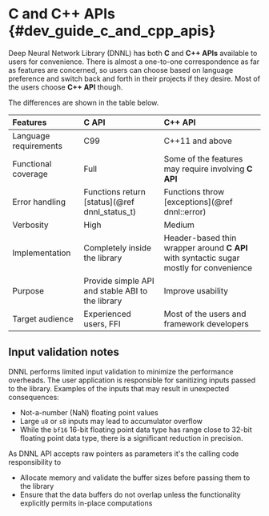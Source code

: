 C and C++ APIs {#dev_guide_c_and_cpp_apis}
==========================================

Deep Neural Network Library (DNNL) has
both **C** and **C++ APIs** available to users for convenience. There is almost
a one-to-one correspondence as far as features are concerned, so users can
choose based on language preference and switch back and forth in their projects
if they desire. Most of the users choose **C++ API** though.

The differences are shown in the table below.

| Features              | **C API**                                         | **C++ API**
| :-                    | :-                                                | :-
| Language requirements | C99                                               | C++11 and above
| Functional coverage   | Full                                              | Some of the features may require involving **C API**
| Error handling        | Functions return [status](@ref dnnl_status_t)   | Functions throw [exceptions](@ref dnnl::error)
| Verbosity             | High                                              | Medium
| Implementation        | Completely inside the library                     | Header-based thin wrapper around **C API** with syntactic sugar mostly for convenience
| Purpose               | Provide simple API and stable ABI to the library  | Improve usability
| Target audience       | Experienced users, FFI                            | Most of the users and framework developers

## Input validation notes

DNNL performs limited input validation to minimize the performance
overheads. The user application is responsible for sanitizing
inputs passed to the library. Examples of the inputs that may result in
unexpected consequences:
* Not-a-number (NaN) floating point values
* Large `u8` or `s8` inputs may lead to accumulator overflow
* While the `bf16` 16-bit floating point data type has range close to 32-bit
  floating point data type, there is a significant reduction in precision.

As DNNL API accepts raw pointers as parameters it's the calling code
responsibility to
* Allocate memory and validate the buffer sizes before passing them
to the library
* Ensure that the data buffers do not overlap unless the functionality
explicitly permits in-place computations
